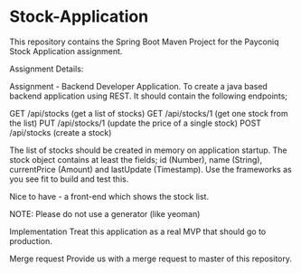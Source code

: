 # Stock-Application

This repository contains the Spring Boot Maven Project for the Payconiq Stock Application assignment.


Assignment Details:

Assignment - Backend Developer Application. To create a java based backend application using REST. It should contain the following endpoints;  

GET /api/stocks (get a list of stocks)
GET /api/stocks/1 (get one stock from the list)
PUT /api/stocks/1 (update the price of a single stock)
POST /api/stocks (create a stock)  

The list of stocks should be created in memory on application startup.
The stock object contains at least the fields; id (Number), name (String), currentPrice (Amount) and lastUpdate (Timestamp).
Use the frameworks as you see fit to build and test this.  

Nice to have - a front-end which shows the stock list.  

NOTE: Please do not use a generator (like yeoman)

Implementation Treat this application as a real MVP that should go to production.  

Merge request Provide us with a merge request to master of this repository.
